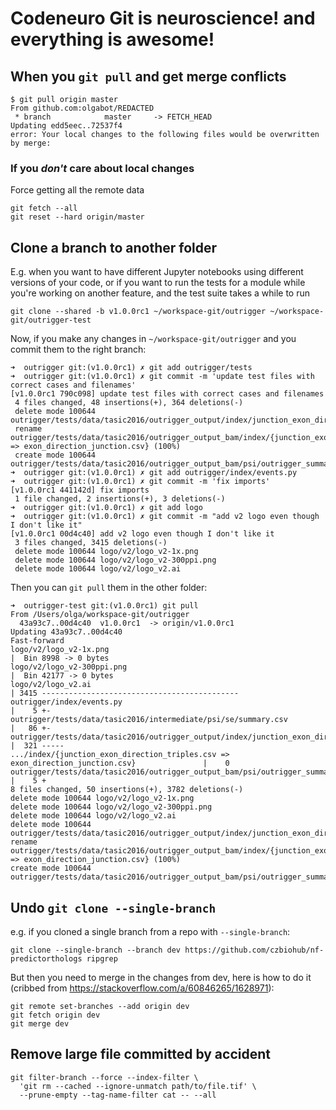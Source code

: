 # Codeneuro Git is neuroscience! and everything is awesome!

## When you `git pull` and get merge conflicts

```
$ git pull origin master
From github.com:olgabot/REDACTED
 * branch            master     -> FETCH_HEAD
Updating edd5eec..72537f4
error: Your local changes to the following files would be overwritten by merge:
```

### If you *don't* care about local changes

Force getting all the remote data

```
git fetch --all
git reset --hard origin/master
```


## Clone a branch to another folder

E.g. when you want to have different Jupyter notebooks using different versions of your code, or if you want to run the tests for a module while you're working on another feature, and the test suite takes a while to run


```
git clone --shared -b v1.0.0rc1 ~/workspace-git/outrigger ~/workspace-git/outrigger-test
```

Now, if you make any changes in `~/workspace-git/outrigger` and you commit them to the right branch:

```
➜  outrigger git:(v1.0.0rc1) ✗ git add outrigger/tests                                   
➜  outrigger git:(v1.0.0rc1) ✗ git commit -m 'update test files with correct cases and filenames'
[v1.0.0rc1 790c098] update test files with correct cases and filenames
 4 files changed, 48 insertions(+), 364 deletions(-)
 delete mode 100644 outrigger/tests/data/tasic2016/outrigger_output/index/junction_exon_direction_triples.csv
 rename outrigger/tests/data/tasic2016/outrigger_output_bam/index/{junction_exon_direction_triples.csv => exon_direction_junction.csv} (100%)
 create mode 100644 outrigger/tests/data/tasic2016/outrigger_output_bam/psi/outrigger_summary.csv
➜  outrigger git:(v1.0.0rc1) ✗ git add outrigger/index/events.py                   
➜  outrigger git:(v1.0.0rc1) ✗ git commit -m 'fix imports'
[v1.0.0rc1 441142d] fix imports
 1 file changed, 2 insertions(+), 3 deletions(-)
➜  outrigger git:(v1.0.0rc1) ✗ git add logo 
➜  outrigger git:(v1.0.0rc1) ✗ git commit -m "add v2 logo even though I don't like it"
[v1.0.0rc1 00d4c40] add v2 logo even though I don't like it
 3 files changed, 3415 deletions(-)
 delete mode 100644 logo/v2/logo_v2-1x.png
 delete mode 100644 logo/v2/logo_v2-300ppi.png
 delete mode 100644 logo/v2/logo_v2.ai
 ```
 
 Then you can `git pull` them in the other folder:
 
 ```
 ➜  outrigger-test git:(v1.0.0rc1) git pull                 
From /Users/olga/workspace-git/outrigger
   43a93c7..00d4c40  v1.0.0rc1  -> origin/v1.0.0rc1
Updating 43a93c7..00d4c40
Fast-forward
 logo/v2/logo_v2-1x.png                                                                       |  Bin 8998 -> 0 bytes
 logo/v2/logo_v2-300ppi.png                                                                   |  Bin 42177 -> 0 bytes
 logo/v2/logo_v2.ai                                                                           | 3415 --------------------------------------------
 outrigger/index/events.py                                                                    |    5 +-
 outrigger/tests/data/tasic2016/intermediate/psi/se/summary.csv                               |   86 +-
 outrigger/tests/data/tasic2016/outrigger_output/index/junction_exon_direction_triples.csv    |  321 -----
 .../index/{junction_exon_direction_triples.csv => exon_direction_junction.csv}               |    0
 outrigger/tests/data/tasic2016/outrigger_output_bam/psi/outrigger_summary.csv                |    5 +
 8 files changed, 50 insertions(+), 3782 deletions(-)
 delete mode 100644 logo/v2/logo_v2-1x.png
 delete mode 100644 logo/v2/logo_v2-300ppi.png
 delete mode 100644 logo/v2/logo_v2.ai
 delete mode 100644 outrigger/tests/data/tasic2016/outrigger_output/index/junction_exon_direction_triples.csv
 rename outrigger/tests/data/tasic2016/outrigger_output_bam/index/{junction_exon_direction_triples.csv => exon_direction_junction.csv} (100%)
 create mode 100644 outrigger/tests/data/tasic2016/outrigger_output_bam/psi/outrigger_summary.csv
 ```


## Undo `git clone --single-branch`

e.g. if you cloned a single branch from a repo with `--single-branch`:

```
git clone --single-branch --branch dev https://github.com/czbiohub/nf-predictorthologs ripgrep
```

But then you need to merge in the changes from dev, here is how to do it (cribbed from https://stackoverflow.com/a/60846265/1628971):


```
git remote set-branches --add origin dev
git fetch origin dev
git merge dev
```


## Remove large file committed by accident

```
git filter-branch --force --index-filter \
  'git rm --cached --ignore-unmatch path/to/file.tif' \
  --prune-empty --tag-name-filter cat -- --all
```